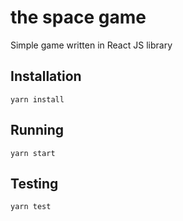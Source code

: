 # the space game
Simple game written in React JS library

## Installation
`yarn install`

## Running
`yarn start`

## Testing
`yarn test`
